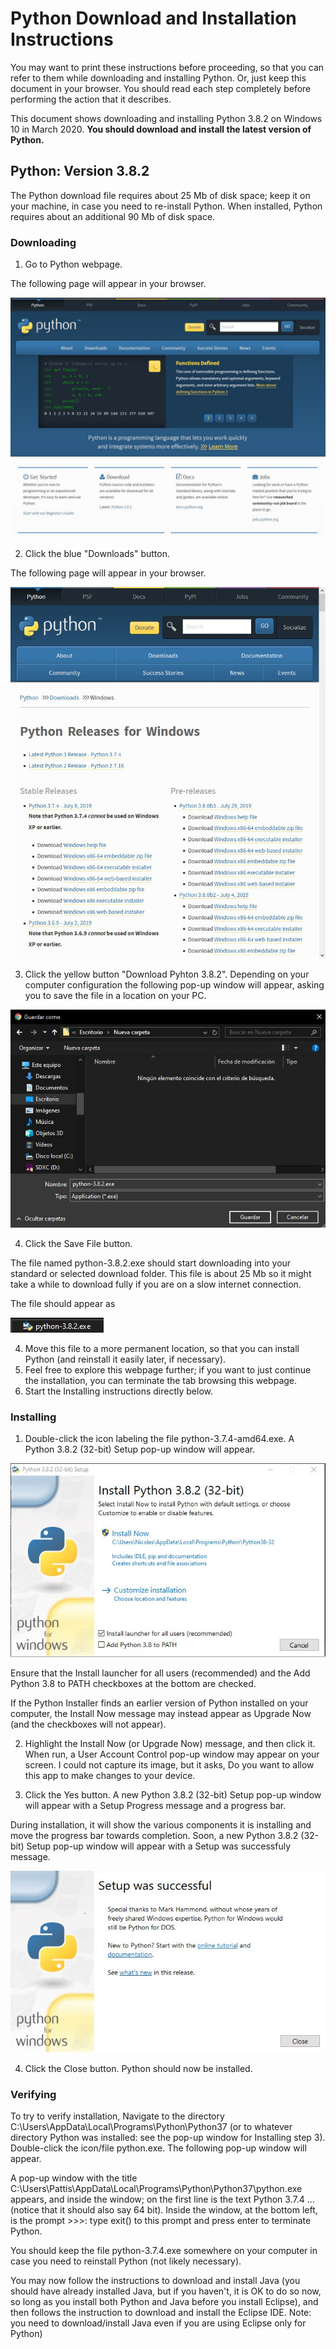# Python Download and Installation Instructions
You may want to print these instructions before proceeding, so that you can refer to them while downloading and installing Python. Or, just keep this document in your browser. You should read each step completely before performing the action that it describes.

This document shows downloading and installing Python 3.8.2 on Windows 10 in March 2020. **You should download and install the latest version of Python.** 

## Python: Version 3.8.2
The Python download file requires about 25 Mb of disk space; keep it on your machine, in case you need to re-install Python. When installed, Python requires about an additional 90 Mb of disk space.

### Downloading
1. Go to Python webpage.

  The following page will appear in your browser.

![Image of Python Download Page](https://github.com/nflorez228/Python-for-AI/blob/master/Chapter%201/Aditional%20Resources/Images/landing.jpg)

2. Click the blue "Downloads" button.
  
  The following page will appear in your browser.

![Image of Python Windows Download Page](https://github.com/nflorez228/Python-for-AI/blob/master/Chapter%201/Images/pythondownloadwindowspage.jpg)

3. Click the yellow button "Download Pyhton 3.8.2". Depending on your computer configuration the following pop-up window will appear, asking you to save the file in a location on your PC.

![Image of Python Save File](https://github.com/nflorez228/Python-for-AI/blob/master/Chapter%201/Images/savefile.jpg)

4. Click the Save File button.

  The file named python-3.8.2.exe should start downloading into your standard or selected download folder. This file is about 25 Mb so it might take a while to download fully if you are on a slow internet connection.

  The file should appear as


![Image of Python Save File Exe](https://github.com/nflorez228/Python-for-AI/blob/master/Chapter%201/Images/exefile.jpg)


4. Move this file to a more permanent location, so that you can install Python (and reinstall it easily later, if necessary).
5. Feel free to explore this webpage further; if you want to just continue the installation, you can terminate the tab browsing this webpage.
6. Start the Installing instructions directly below.

### Installing
1. Double-click the icon labeling the file python-3.7.4-amd64.exe.
  A Python 3.8.2 (32-bit) Setup pop-up window will appear.

![Image of Python Setup](https://github.com/nflorez228/Python-for-AI/blob/master/Chapter%201/Images/pythonsetup.jpg)

  Ensure that the Install launcher for all users (recommended) and the Add Python 3.8 to PATH checkboxes at the bottom are checked.

  If the Python Installer finds an earlier version of Python installed on your computer, the Install Now message may instead appear as Upgrade Now (and the checkboxes will not appear).

2. Highlight the Install Now (or Upgrade Now) message, and then click it.
  When run, a User Account Control pop-up window may appear on your screen. I could not capture its image, but it asks, Do you want to allow this app to make changes to your device.

3. Click the Yes button.
  A new Python 3.8.2 (32-bit) Setup pop-up window will appear with a Setup Progress message and a progress bar.

  During installation, it will show the various components it is installing and move the progress bar towards completion. Soon, a new Python 3.8.2 (32-bit) Setup pop-up window will appear with a Setup was successfuly message.


![Image of Python Save File Exe](https://github.com/nflorez228/Python-for-AI/blob/master/Chapter%201/Images/pythonsetupsuccessful.jpg)

4. Click the Close button.
Python should now be installed.

### Verifying
To try to verify installation,
Navigate to the directory C:\Users\\AppData\Local\Programs\Python\Python37 (or to whatever directory Python was installed: see the pop-up window for Installing step 3).
Double-click the icon/file python.exe.
The following pop-up window will appear.



A pop-up window with the title C:\Users\Pattis\AppData\Local\Programs\Python\Python37\python.exe appears, and inside the window; on the first line is the text Python 3.7.4 ... (notice that it should also say 64 bit). Inside the window, at the bottom left, is the prompt >>>: type exit() to this prompt and press enter to terminate Python.

You should keep the file python-3.7.4.exe somewhere on your computer in case you need to reinstall Python (not likely necessary).

You may now follow the instructions to download and install Java (you should have already installed Java, but if you haven't, it is OK to do so now, so long as you install both Python and Java before you install Eclipse), and then follows the instruction to download and install the Eclipse IDE. Note: you need to download/install Java even if you are using Eclipse only for Python)

